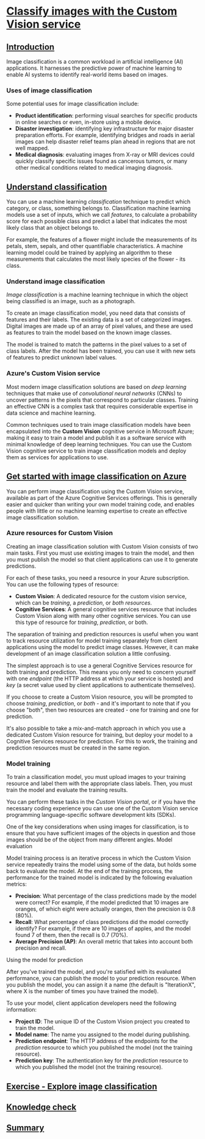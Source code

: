 # [Classify images with the Custom Vision service](https://learn.microsoft.com/en-gb/training/modules/classify-images-custom-vision/)

## [Introduction](https://learn.microsoft.com/en-gb/training/modules/classify-images-custom-vision/1-introduction)

Image classification is a common workload in artificial intelligence (AI) applications. It harnesses the predictive power of machine learning to enable AI systems to identify real-world items based on images.

### Uses of image classification

Some potential uses for image classification include:

- **Product identification**: performing visual searches for specific products in online searches or even, in-store using a mobile device.
- **Disaster investigation**: identifying key infrastructure for major disaster preparation efforts. For example, identifying bridges and roads in aerial images can help disaster relief teams plan ahead in regions that are not well mapped.
- **Medical diagnosis**: evaluating images from X-ray or MRI devices could quickly classify specific issues found as cancerous tumors, or many other medical conditions related to medical imaging diagnosis.

## [Understand classification](https://learn.microsoft.com/en-gb/training/modules/classify-images-custom-vision/1a-overview-classification)

You can use a machine learning *classification* technique to predict which category, or class, something belongs to. Classification machine learning models use a set of inputs, which we call *features*, to calculate a probability score for each possible class and predict a label that indicates the most likely class that an object belongs to.

For example, the features of a flower might include the measurements of its petals, stem, sepals, and other quantifiable characteristics. A machine learning model could be trained by applying an algorithm to these measurements that calculates the most likely species of the flower - its class.

### Understand image classification

*Image classification* is a machine learning technique in which the object being classified is an image, such as a photograph.

To create an image classification model, you need data that consists of features and their labels. The existing data is a set of categorized images. Digital images are made up of an array of pixel values, and these are used as features to train the model based on the known image classes.

The model is trained to match the patterns in the pixel values to a set of class labels. After the model has been trained, you can use it with new sets of features to predict unknown label values.

### Azure's Custom Vision service

Most modern image classification solutions are based on *deep learning* techniques that make use of *convolutional neural networks* (CNNs) to uncover patterns in the pixels that correspond to particular classes. Training an effective CNN is a complex task that requires considerable expertise in data science and machine learning.

Common techniques used to train image classification models have been encapsulated into the **Custom Vision** cognitive service in Microsoft Azure; making it easy to train a model and publish it as a software service with minimal knowledge of deep learning techniques. You can use the Custom Vision cognitive service to train image classification models and deploy them as services for applications to use.

## [Get started with image classification on Azure](https://learn.microsoft.com/en-gb/training/modules/classify-images-custom-vision/2-azure-image-classification)

You can perform image classification using the Custom Vision service, available as part of the Azure Cognitive Services offerings. This is generally easier and quicker than writing your own model training code, and enables people with little or no machine learning expertise to create an effective image classification solution.

### Azure resources for Custom Vision

Creating an image classification solution with Custom Vision consists of two main tasks. First you must use existing images to train the model, and then you must publish the model so that client applications can use it to generate predictions.

For each of these tasks, you need a resource in your Azure subscription. You can use the following types of resource:

- **Custom Vision**: A dedicated resource for the custom vision service, which can be *training*, a *prediction*, or *both resources*.
- **Cognitive Services**: A general cognitive services resource that includes Custom Vision along with many other cognitive services. You can use this type of resource for *training*, *prediction*, or both.

The separation of training and prediction resources is useful when you want to track resource utilization for model training separately from client applications using the model to predict image classes. However, it can make development of an image classification solution a little confusing.

The simplest approach is to use a general Cognitive Services resource for both training and prediction. This means you only need to concern yourself with one *endpoint* (the HTTP address at which your service is hosted) and *key* (a secret value used by client applications to authenticate themselves).

If you choose to create a Custom Vision resource, you will be prompted to choose *training*, *prediction*, or *both* - and it's important to note that if you choose "both", then two resources are created - one for training and one for prediction.

It's also possible to take a mix-and-match approach in which you use a dedicated Custom Vision resource for training, but deploy your model to a Cognitive Services resource for prediction. For this to work, the training and prediction resources must be created in the same region.

### Model training

To train a classification model, you must upload images to your training resource and label them with the appropriate class labels. Then, you must train the model and evaluate the training results.

You can perform these tasks in the *Custom Vision portal*, or if you have the necessary coding experience you can use one of the Custom Vision service programming language-specific software development kits (SDKs).

One of the key considerations when using images for classification, is to ensure that you have sufficient images of the objects in question and those images should be of the object from many different angles.
Model evaluation

Model training process is an iterative process in which the Custom Vision service repeatedly trains the model using some of the data, but holds some back to evaluate the model. At the end of the training process, the performance for the trained model is indicated by the following evaluation metrics:

- **Precision**: What percentage of the class predictions made by the model were correct? For example, if the model predicted that 10 images are oranges, of which eight were actually oranges, then the precision is 0.8 (80%).
- **Recall**: What percentage of class predictions did the model correctly identify? For example, if there are 10 images of apples, and the model found 7 of them, then the recall is 0.7 (70%).
- **Average Precision (AP)**: An overall metric that takes into account both precision and recall.

Using the model for prediction

After you've trained the model, and you're satisfied with its evaluated performance, you can publish the model to your prediction resource. When you publish the model, you can assign it a name (the default is "IterationX", where X is the number of times you have trained the model).

To use your model, client application developers need the following information:

- **Project ID**: The unique ID of the Custom Vision project you created to train the model.
- **Model name**: The name you assigned to the model during publishing.
- **Prediction endpoint**: The HTTP address of the endpoints for the *prediction* resource to which you published the model (not the training resource).
- **Prediction key**: The authentication key for the *prediction* resource to which you published the model (not the training resource).

## [Exercise - Explore image classification](https://learn.microsoft.com/en-gb/training/modules/classify-images-custom-vision/3-create-image-classifier)

## [Knowledge check](https://learn.microsoft.com/en-gb/training/modules/classify-images-custom-vision/3a-knowledge-check)

## [Summary](https://learn.microsoft.com/en-gb/training/modules/classify-images-custom-vision/4-summary)
